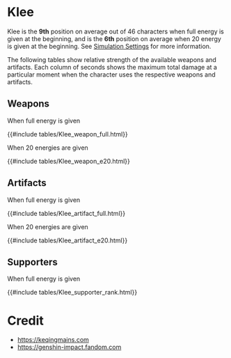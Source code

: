 # Klee

Klee is the **9th** position on average out of 46
characters when full energy is given at the beginning, and is the
**6th** position on average when 20 energy is given at the
beginning. See [Simulation Settings](./simulation_settings.md) for more
information.

The following tables show relative strength of the available weapons and
artifacts. Each column of seconds shows the maximum total damage at a
particular moment when the character uses the respective weapons and
artifacts.

## Weapons

When full energy is given

{{#include tables/Klee_weapon_full.html}}

When 20 energies are given

{{#include tables/Klee_weapon_e20.html}}

## Artifacts

When full energy is given

{{#include tables/Klee_artifact_full.html}}

When 20 energies are given

{{#include tables/Klee_artifact_e20.html}}

## Supporters

When full energy is given

{{#include tables/Klee_supporter_rank.html}}

# Credit

- <https://keqingmains.com>
- <https://genshin-impact.fandom.com>
